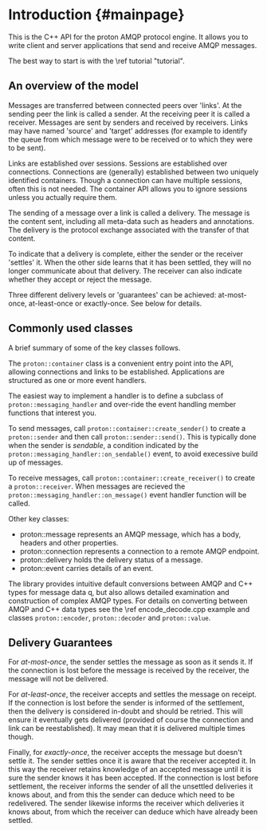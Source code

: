 Introduction     {#mainpage}
============

This is the C++ API for the proton AMQP protocol engine. It allows you to write
client and server applications that send and receive AMQP messages.

The best way to start is with the \ref tutorial "tutorial".

An overview of the model
------------------------

Messages are transferred between connected peers over 'links'. At the
sending peer the link is called a sender. At the receiving peer it is
called a receiver. Messages are sent by senders and received by
receivers. Links may have named 'source' and 'target' addresses (for
example to identify the queue from which message were to be received
or to which they were to be sent).

Links are established over sessions. Sessions are established over
connections. Connections are (generally) established between two
uniquely identified containers. Though a connection can have multiple
sessions, often this is not needed. The container API allows you to
ignore sessions unless you actually require them.

The sending of a message over a link is called a delivery. The message
is the content sent, including all meta-data such as headers and
annotations. The delivery is the protocol exchange associated with the
transfer of that content.

To indicate that a delivery is complete, either the sender or the
receiver 'settles' it. When the other side learns that it has been
settled, they will no longer communicate about that delivery. The
receiver can also indicate whether they accept or reject the
message.

Three different delivery levels or 'guarantees' can be achieved: at-most-once,
at-least-once or exactly-once. See below for details.

Commonly used classes
---------------------

A brief summary of some of the key classes follows.

The `proton::container` class is a convenient entry point into the API, allowing
connections and links to be established. Applications are structured as one or
more event handlers.

The easiest way to implement a handler is to define a subclass of
`proton::messaging_handler` and over-ride the event handling member functions
that interest you.

To send messages, call `proton::container::create_sender()` to create a
`proton::sender` and then call `proton::sender::send()`. This is typically done
when the sender is *sendable*, a condition indicated by the
`proton::messaging_handler::on_sendable()` event, to avoid execessive build up
of messages.

To receive messages, call `proton::container::create_receiver()` to create a
`proton::receiver`.  When messages are recieved the
`proton::messaging_handler::on_message()` event handler function will be called.

Other key classes:

- proton::message represents an AMQP message, which has a body, headers and other properties.
- proton::connection represents a connection to a remote AMQP endpoint.
- proton::delivery holds the delivery status of a message.
- proton::event carries details of an event.

The library provides intuitive default conversions between AMQP and C++ types
for message data q, but also allows detailed examination and construction of
complex AMQP types. For details on converting between AMQP and C++ data types
see the \ref encode_decode.cpp example and classes `proton::encoder`,
`proton::decoder` and `proton::value`.

Delivery Guarantees
-------------------

For *at-most-once*, the sender settles the message as soon as it sends
it. If the connection is lost before the message is received by the
receiver, the message will not be delivered.

For *at-least-once*, the receiver accepts and settles the message on
receipt. If the connection is lost before the sender is informed of
the settlement, then the delivery is considered in-doubt and should be
retried. This will ensure it eventually gets delivered (provided of
course the connection and link can be reestablished). It may mean that
it is delivered multiple times though.

Finally, for *exactly-once*, the receiver accepts the message but
doesn't settle it. The sender settles once it is aware that the
receiver accepted it. In this way the receiver retains knowledge of an
accepted message until it is sure the sender knows it has been
accepted. If the connection is lost before settlement, the receiver
informs the sender of all the unsettled deliveries it knows about, and
from this the sender can deduce which need to be redelivered. The
sender likewise informs the receiver which deliveries it knows about,
from which the receiver can deduce which have already been settled.
